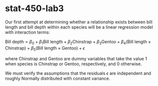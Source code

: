 # stat-450-lab3

Our first attempt at determining whether a relationship exists between bill length and bill depth within each species will be a linear regression model with interaction terms:

$\text{Bill depth} = \beta_0 + \beta_1 \text{Bill length} + \beta_2 \text{Chinstrap} + \beta_3 \text{Gentoo} + \beta_4 (\text{Bill length} \times \text{Chinstrap}) + \beta_5 (\text{Bill length} \times \text{Gentoo}) + \epsilon$

where $\text{Chinstrap}$ and $\text{Gentoo}$ are dummy variables that take the value 1 when species is Chinstrap or Gentoo, respectively, and 0 otherwise.

We must verify the assumptions that the residuals $\epsilon$ are independent and roughly Normally distributed with constant variance.
